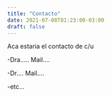 ```yaml
---
title: "Contacto"
date: 2021-07-08T01:23:00-03:00
draft: false
---
```


Aca estaria el contacto de c/u

-Dra..... Mail.... 

-Dr.... Mail.... 

-etc...
